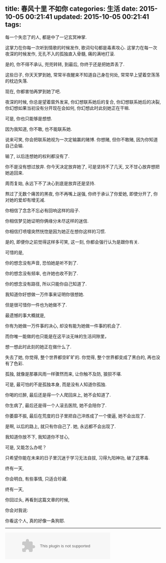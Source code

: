 title: 春风十里 不如你
categories: 生活
date: 2015-10-05 00:21:41
updated: 2015-10-05 00:21:41
tags:
---

每一个失恋了的人, 都是中了一记玄冥神掌.

这掌力在你每一次听到情歌的时候发作, 歌词句句都是毒素攻心. 这掌力在每一次夜深的时候发作, 无孔不入的孤独直入骨髓, 痛的满地打滚.

<!-- more -->

是的, 你不得不承认, 兜兜转转, 到最后, 你终于还是把她弄丢了.

这些日子, 你天天梦到她, 常常半夜醒来不知道自己身在何处, 常常早上望着空荡荡的枕边失落. 

现在, 你都害怕再梦到她了吧.

夜深的时候, 你总是望着窗外发呆, 你幻想联系她后的复合, 你幻想联系她后的决裂, 你幻想如果当初没有分开现在会如何, 你幻想此时此刻她正在干嘛.

可是, 你也只能够是想想.

因为我知道, 你不敢, 也不能联系她.

说来可笑, 你会把联系她视为一次定输赢的赌博. 你想赌, 但你不敢赌, 因为你知道自己会输. 

输了, 以后连想她的权利都没有了.

你不是没有想过放弃. 你今天决定放弃她了, 可是坚持不了几天, 又不甘心放弃想把她追回来.

周而复始, 永远下不了决心到底是放弃还是坚持.

熬过了无数个痛苦的黑夜, 你不再嘴上逞强, 你终于承认了你爱她, 即使分开了, 你对她的爱却有增无减.

你相信了念念不忘必有回响这样的段子.

你相信梦见她证明你俩缘分未尽这样的迷信.

你相信打喷嚏突然恍惚是因为她正在想你这样的习惯.

是的, 即便你之前觉得这样多可笑, 这一刻, 你都会强行认为是跟你有关.

可惜的是,

你的想念没有声音, 恐怕她是听不到了.

你的想念没有频率, 也许她也收不到了.

你的想念没有路径, 所以只能你自己知道了.

我知道你好想做一万件事来证明你很想她.

但是很可惜你一件也为她做不了.

最遗憾的事大概就是,

你有为她做一万件事的决心, 却没有能为她做一件事的机会了.

而你唯一能做的也只能是在这平淡无味的生活间隙里，

想一想此时此刻的她正在做什么了.

失去了她, 你觉得, 整个世界都空旷旷的. 你觉得, 整个世界都变成了黑白的, 再也没有了色彩.

孤独, 就像是那暴风雨一样骤然而来, 让你触不及防, 狼狈不堪.

可是, 最可怕的不是孤独本身, 而是没有人知道你孤独.

你喝的烂醉, 最后还是得一个人爬回床上, 她不会知道了.

你生病了, 最后还是得一个人滚去医院, 她不会陪你了.

你萎靡不振, 最后在荒度的日子里把自己淬炼成了一个傻逼, 她不会出现了.

是啊, 以后的路上, 就只有你自己了. 她, 永远都不会出现了.

我知道你放不下, 我知道你不甘心,

可是, 又能怎么办呢？

只希望你能在未来的日子里沉迷于学习无法自拔, 习得九阳神功, 破了这寒毒.

终有一天, 

你会明白, 有些事情, 只适合珍藏.

终有一天,

你回过头, 再看到这篇文章的时候,

你会对我说:

你看这个人, 真的好像一条狗耶.

---

<embed src="http://music.163.com/style/swf/widget.swf?sid=26508242&type=2&auto=1&width=320&height=66" width="340" height="86"  allowNetworking="all"></embed>
